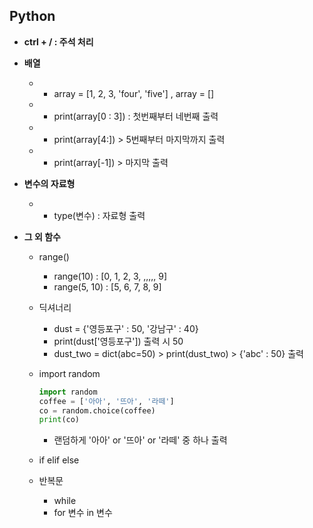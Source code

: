 ## Python

- **ctrl + / : 주석 처리**

- **배열**

  - - array = [1, 2, 3, 'four', 'five'] , array = []
  - - print(array[0 : 3]) : 첫번째부터 네번째 출력
  - - print(array[4:]) > 5번째부터 마지막까지 출력
  - - print(array[-1]) > 마지막 출력

- **변수의 자료형**

  - - type(변수) : 자료형 출력

- **그 외 함수**

  - range()

    - range(10) : [0, 1, 2, 3, ,,,,, 9]
    - range(5, 10) : [5, 6, 7, 8, 9]

  - 딕셔너리

    - dust = {'영등포구' : 50, '강남구' : 40}
    - print(dust['영등포구']) 출력 시 50
    - dust_two = dict(abc=50) > print(dust_two) > {'abc' : 50} 출력

  - import random

    ```python
    import random
    coffee = ['아아', '뜨아', '라떼']
    co = random.choice(coffee)
    print(co)
    ```

    - 랜덤하게 '아아' or '뜨아' or '라떼' 중 하나 출력

  - if elif else

  - 반복문

    - while
    - for 변수 in 변수

  

